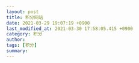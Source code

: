 ```yaml
---
layout: post
title: 积分网站
date: 2021-03-29 19:07:19 +0900
last_modified_at: 2021-03-30 17:58:05.415 +0900
category: 积分
author: 
tags: [积分]
summary: 
---
```

